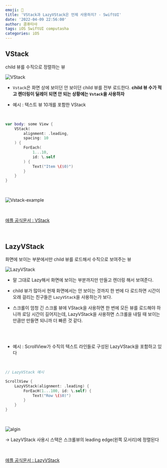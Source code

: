 ```yaml
---
emoji: 📱
title: 'VStack과 LazyVStack은 언제 사용하지? - SwiftUI'
date: '2022-04-09 22:56:00'
author: 콤퓨타샤
tags: iOS SwiftUI computasha
categories: iOS
---
```



## VStack

child 뷰를 수직으로 정렬하는 뷰

![VStack](/vstack.png)

- `Vstack`은 화면 상에 보이던 안 보이던 child 뷰를 전부 로드한다. **child 뷰 수가 적고 렌더링이 딜레이 되면 안 되는 상황에는 `Vstack`을 사용하자** 

- 예시 : 텍스트 뷰 10개를 포함한 VStack

<br>

```swift
var body: some View {
    VStack(
        alignment: .leading,
        spacing: 10
    ) {
        ForEach(
            1...10,
            id: \.self
        ) {
            Text("Item \($0)")
        }
    }
}
```

<br>

![Vstack-example](/SwiftUI-VStack.png)

<br>

[애플 공식문서 : VStack](https://developer.apple.com/documentation/swiftui/vstack)


<br>

## LazyVStack

화면에 보이는 부분에서만 child 뷰를 로드해서 수직으로 보여주는 뷰

![LazyVStack](/lazyvstack.png)


- 말 그대로 Lazy해서 화면에 보이는 부분까지만 만들고 렌더링 해서 보여준다.
- child 뷰가 많아서 현재 화면에서는 안 보이는 것까지 한 번에 다 로드하면 시간이 오래 걸리는 친구들은 `LazyVStack`을 사용하는가 보다.

- 스크롤이 엄청 긴 스크롤 뷰에 VStack을 사용하면 한 번에 모든 뷰를 로드해야 하니까 로딩 시간이 길어지는데, LazyVStack을 사용하면 스크롤을 내릴 때 보이는 만큼만 만들면 되니까 더 빠른 것 같다.  

<br><br>

- 예시 : ScrollView가 수직의 텍스트 라인들로 구성된 LazyVStack을 포함하고 있다
    

<br>

```swift
// LazyVStack 예시

ScrollView {
	LazyVStack(alignment: .leading) {
		ForEacH(1...100, id: \.self) {
			Text("Row \($0)")
		}
	}
}
```

<br>

![algin](/align.png)

→ LazyVStack 사용시 스택은 스크롤뷰의 leading edge(왼쪽 모서리)에 정렬된다





<br>

[애플 공식문서 : LazyVStack](https://developer.apple.com/documentation/swiftui/lazyvstack)


<br>

